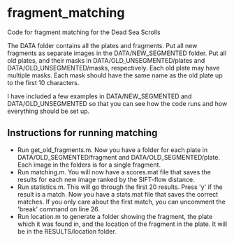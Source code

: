 # fragment_matching
Code for fragment matching for the Dead Sea Scrolls

The DATA folder contains all the plates and fragments. 
Put all new fragments as separate images in the DATA/NEW_SEGMENTED folder. 
Put all old plates, and their masks in DATA/OLD_UNSEGMENTED/plates and DATA/OLD_UNSEGMENTED/masks, respectively. Each old plate may have multiple masks. Each mask should have the same name as the old plate up to the first 10 characters.

I have included a few examples in DATA/NEW_SEGMENTED and DATA/OLD_UNSEGMENTED so that you can see how the code runs and how everything should be set up. 

## Instructions for running matching
- Run get_old_fragments.m. Now you have a folder for each plate in DATA/OLD_SEGMENTED/fragment and DATA/OLD_SEGMENTED/plate. Each image in the folders is for a single fragment. 
- Run matching.m. You will now have a scores.mat file that saves the results for each new image ranked by the SIFT-flow distance. 
- Run statistics.m. This will go through the first 20 results. Press 'y' if the result is a match. Now you have a stats.mat file that saves the correct matches. If you only care about the first match, you can uncomment the 'break' command on line 26. 
- Run location.m to generate a folder showing the fragment, the plate which it was found in, and the location of the fragment in the plate. It will be in the RESULTS/location folder. 


